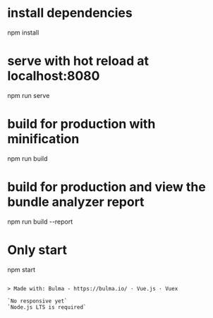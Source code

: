 # install dependencies
npm install

# serve with hot reload at localhost:8080
npm run serve

# build for production with minification
npm run build

# build for production and view the bundle analyzer report
npm run build --report

# Only start
npm start
```

> Made with: Bulma - https://bulma.io/ · Vue.js · Vuex

`No responsive yet`
`Node.js LTS is required`